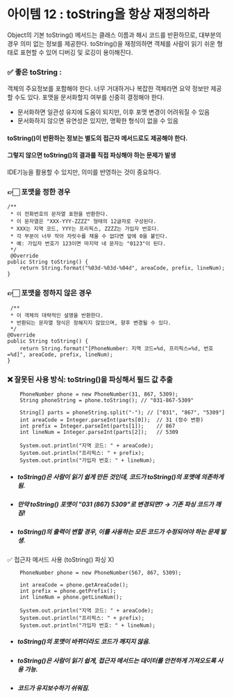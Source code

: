 # 아이템 12 : toString을 항상 재정의하라

Object의 기본 toString() 메서드는 클래스 이름과 해시 코드를 반환하므로, 대부분의 경우 의미 없는 정보를 제공한다.
toString()을 재정의하면 객체를 사람이 읽기 쉬운 형태로 표현할 수 있어 디버깅 및 로깅이 용이해진다.

### ✅ 좋은 toString :

객체의 주요정보를 포함해야 한다.
너무 거대하거나 복잡한 객체라면 요약 정보만 제공할 수도 있다.
포맷을 문서화할지 여부를 신중히 결정해야 한다.
- 문서화하면 일관성 유지에 도움이 되지만, 이후 포맷 변경이 어려워질 수 있음
- 문서화하지 않으면 유연성은 있지만, 명확한 형식이 없을 수 있음

#### toString()이 반환하는 정보는 별도의 접근자 메서드로도 제공해야 한다.

#### 그렇지 않으면 toString()의 결과를 직접 파싱해야 하는 문제가 발생

IDE기능을 활용할 수 있지만, 의미를 반영하는 것이 중요하다.

### 👉🏻 포맷을 정한 경우
    /**
     * 이 전화번호의 문자열 표현을 반환한다.
     * 이 문자열은 "XXX-YYY-ZZZZ" 형태의 12글자로 구성된다.
     * XXX는 지역 코드, YYY는 프리픽스, ZZZZ는 가입자 번호다.
     * 각 부분이 너무 작아 자릿수를 채울 수 없다면 앞에 0을 붙인다.
     * 예: 가입자 번호가 123이면 마지막 네 문자는 "0123"이 된다.
     */
     @Override
    public String toString() {
        return String.format("%03d-%03d-%04d", areaCode, prefix, lineNum);
    }

### 👉🏻 포맷을 정하지 않은 경우
     /**
     * 이 객체의 대략적인 설명을 반환한다.
     * 반환되는 문자열 형식은 정해지지 않았으며, 향후 변경될 수 있다.
     */
    @Override
    public String toString() {
        return String.format("[PhoneNumber: 지역 코드=%d, 프리픽스=%d, 번호=%d]", areaCode, prefix, lineNum);
    }

### ❌ 잘못된 사용 방식: toString()을 파싱해서 필드 값 추출

        PhoneNumber phone = new PhoneNumber(31, 867, 5309);
        String phoneString = phone.toString(); // "031-867-5309"

        String[] parts = phoneString.split("-"); // ["031", "867", "5309"]
        int areaCode = Integer.parseInt(parts[0]);  // 31 (정수 변환)
        int prefix = Integer.parseInt(parts[1]);    // 867
        int lineNum = Integer.parseInt(parts[2]);   // 5309

        System.out.println("지역 코드: " + areaCode);
        System.out.println("프리픽스: " + prefix);
        System.out.println("가입자 번호: " + lineNum);

* ##### toString()은 사람이 읽기 쉽게 만든 것인데, 코드가 toString()의 포맷에 의존하게 됨.

* ##### 만약 toString() 포맷이 "031 (867) 5309"로 변경되면? → 기존 파싱 코드가 깨짐!

* ##### toString()의 출력이 변할 경우, 이를 사용하는 모든 코드가 수정되어야 하는 문제 발생.


✅ 접근자 메서드 사용 (toString() 파싱 X)

        PhoneNumber phone = new PhoneNumber(567, 867, 5309);

        int areaCode = phone.getAreaCode();
        int prefix = phone.getPrefix();
        int lineNum = phone.getLineNum();

        System.out.println("지역 코드: " + areaCode);
        System.out.println("프리픽스: " + prefix);
        System.out.println("가입자 번호: " + lineNum);

* ##### toString()의 포맷이 바뀌더라도 코드가 깨지지 않음.

* ##### toString()은 사람이 읽기 쉽게, 접근자 메서드는 데이터를 안전하게 가져오도록 사용 가능.
* ##### 코드가 유지보수하기 쉬워짐.